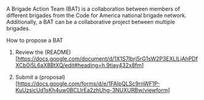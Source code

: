 A Brigade Action Team (BAT) is a collaboration between members of different brigades from the Code for America national brigade network.
Additionally, a BAT can be a collaborative project between multiple brigades.

How to propose a BAT

1) Review the (README) [https://docs.google.com/document/d/1X1S7Ibrj5rG1sW2P3EXLlLjAhPDfXCb0i5L6aX8BtXQ/edit#heading=h.9tiay432x8fm]

2) Submit a (proposal) [https://docs.google.com/forms/d/e/1FAIpQLSc9rnWF1P-KuUzsicUd1sKh4uw0BCLlrEa2zhUhg-3NUXURBw/viewform]
